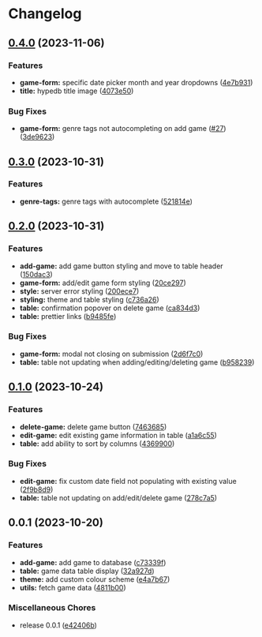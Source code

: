 # Changelog

## [0.4.0](https://github.com/Chattox/hypedb-frontend/compare/v0.3.0...v0.4.0) (2023-11-06)


### Features

* **game-form:** specific date picker month and year dropdowns ([4e7b931](https://github.com/Chattox/hypedb-frontend/commit/4e7b9316c6e8792315a4558bef0a7cdd8ac5148d))
* **title:** hypedb title image ([4073e50](https://github.com/Chattox/hypedb-frontend/commit/4073e50b74d943f436713f142f152017753966e9))


### Bug Fixes

* **game-form:** genre tags not autocompleting on add game ([#27](https://github.com/Chattox/hypedb-frontend/issues/27)) ([3de9623](https://github.com/Chattox/hypedb-frontend/commit/3de96234809e347d0920b63f15562d2bc4138a9e))

## [0.3.0](https://github.com/Chattox/hypedb-frontend/compare/v0.2.0...v0.3.0) (2023-10-31)


### Features

* **genre-tags:** genre tags with autocomplete ([521814e](https://github.com/Chattox/hypedb-frontend/commit/521814e7c0dc93e3ff18743dc866f9945c948166))

## [0.2.0](https://github.com/Chattox/hypedb-frontend/compare/v0.1.0...v0.2.0) (2023-10-31)


### Features

* **add-game:** add game button styling and move to table header ([150dac3](https://github.com/Chattox/hypedb-frontend/commit/150dac3300815697cc8682333453d60f27550bc0))
* **game-form:** add/edit game form styling ([20ce297](https://github.com/Chattox/hypedb-frontend/commit/20ce297ac76dc3d8e46dcd1b4cfe6a40ebb2df3f))
* **style:** server error styling ([200ece7](https://github.com/Chattox/hypedb-frontend/commit/200ece76e2f269599150e8636c982e4473d047bb))
* **styling:** theme and table styling ([c736a26](https://github.com/Chattox/hypedb-frontend/commit/c736a2629943b43602310088f7cefe477a47505c))
* **table:** confirmation popover on delete game ([ca834d3](https://github.com/Chattox/hypedb-frontend/commit/ca834d371afc11e92408ea55d89d0a08621815ad))
* **table:** prettier links ([b9485fe](https://github.com/Chattox/hypedb-frontend/commit/b9485fe436877f55f64c85b2c8a52fa66e2701d5))


### Bug Fixes

* **game-form:** modal not closing on submission ([2d6f7c0](https://github.com/Chattox/hypedb-frontend/commit/2d6f7c07d271bb8a4f71a769a881a445ae8a5870))
* **table:** table not updating when adding/editing/deleting game ([b958239](https://github.com/Chattox/hypedb-frontend/commit/b95823961e44647922b638b25e9490ffddc3676d))

## [0.1.0](https://github.com/Chattox/hypedb-frontend/compare/v0.0.1...v0.1.0) (2023-10-24)


### Features

* **delete-game:** delete game button ([7463685](https://github.com/Chattox/hypedb-frontend/commit/74636858d32bcee5ba0a21758dfa8570eb55dc11))
* **edit-game:** edit existing game information in table ([a1a6c55](https://github.com/Chattox/hypedb-frontend/commit/a1a6c55b8d1a65589f1747b16fb755cefc5b0f86))
* **table:** add ability to sort by columns ([4369900](https://github.com/Chattox/hypedb-frontend/commit/4369900856de11a12d9375416fb2cf30a09fc043))


### Bug Fixes

* **edit-game:** fix custom date field not populating with existing value ([2f9b8d9](https://github.com/Chattox/hypedb-frontend/commit/2f9b8d9f3fccb019157d968a510a5c626078b5a4))
* **table:** table not updating on add/edit/delete game ([278c7a5](https://github.com/Chattox/hypedb-frontend/commit/278c7a521f5aad991986293b11854d8abae33307))

## 0.0.1 (2023-10-20)


### Features

* **add-game:** add game to database ([c73339f](https://github.com/Chattox/hypedb-frontend/commit/c73339fea5ff2350993fc1d672b2a0bca7c6fe36))
* **table:** game data table display ([32a927d](https://github.com/Chattox/hypedb-frontend/commit/32a927d8f91473543facac94303c7fa0253ea773))
* **theme:** add custom colour scheme ([e4a7b67](https://github.com/Chattox/hypedb-frontend/commit/e4a7b67bce75f365d419476e2f273b6b64039628))
* **utils:** fetch game data ([4811b00](https://github.com/Chattox/hypedb-frontend/commit/4811b0056593786e55ce7853dc9d283439cf6f7d))


### Miscellaneous Chores

* release 0.0.1 ([e42406b](https://github.com/Chattox/hypedb-frontend/commit/e42406b8c159b429d84326ac6d70956802a211d8))

